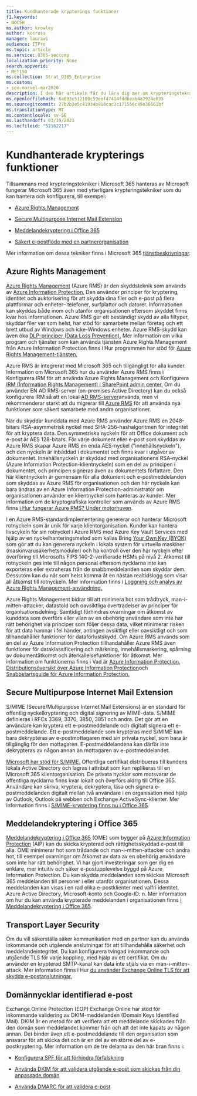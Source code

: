```yaml
---
title: Kundhanterade krypterings funktioner
f1.keywords:
- NOCSH
ms.author: krowley
author: kccross
manager: laurawi
audience: ITPro
ms.topic: article
ms.service: O365-seccomp
localization_priority: None
search.appverid:
- MET150
ms.collection: Strat_O365_Enterprise
ms.custom:
- seo-marvel-mar2020
description: I den här artikeln får du lära dig mer om krypteringstekniker som du kan hantera och konfigurera Microsoft 365.
ms.openlocfilehash: 6a693c512100c59eef47414fdd6eab4a2924e835
ms.sourcegitcommit: 27b2b2e5c41934b918cac2c171556c45e36661bf
ms.translationtype: MT
ms.contentlocale: sv-SE
ms.lasthandoff: 03/19/2021
ms.locfileid: "52162217"
---
```

# <a name="customer-managed-encryption-features"></a>Kundhanterade krypterings funktioner

Tillsammans med krypteringstekniker i Microsoft 365 hanteras av Microsoft fungerar Microsoft 365 även med ytterligare krypteringstekniker som du kan hantera och konfigurera, till exempel:

- [Azure Rights Management](/azure/information-protection/what-is-azure-rms)

- [Secure Multipurpose Internet Mail Extension](https://blogs.technet.com/b/exchange/archive/2014/12/15/how-to-configure-s-mime-in-office-365.aspx)

- [Meddelandekryptering i Office 365](https://products.office.com/en-us/exchange/office-365-message-encryption)

- [Säkert e-postflöde med en partnerorganisation](/exchange/mail-flow-best-practices/use-connectors-to-configure-mail-flow/set-up-connectors-for-secure-mail-flow-with-a-partner)

Mer information om dessa tekniker finns i Microsoft 365 [tjänstbeskrivningar](/office365/servicedescriptions/office-365-service-descriptions-technet-library).

## <a name="azure-rights-management"></a>Azure Rights Management

[Azure Rights Management](/azure/information-protection/what-is-azure-rms) (Azure RMS) är den skyddsteknik som används av [Azure Information Protection.](/information-protection/understand-explore/what-is-information-protection) Den använder principer för kryptering, identitet och auktorisering för att skydda dina filer och e-post på flera plattformar och enheter– telefoner, surfplattor och datorer. Informationen kan skyddas både inom och utanför organisationen eftersom skyddet finns kvar hos informationen. Azure RMS ger ett beständigt skydd av alla filtyper, skyddar filer var som helst, har stöd för samarbete mellan företag och ett brett utbud av Windows och icke-Windows enheter. Azure RMS-skydd kan även öka [DLP-principer (Data Loss Prevention).](/exchange/security-and-compliance/data-loss-prevention/data-loss-prevention) Mer information om vilka program och tjänster som kan använda tjänsten Azure Rights Management från Azure Information Protection finns i Hur programmen har stöd för [Azure Rights Management-tjänsten.](/information-protection/understand-explore/applications-support)

Azure RMS är integrerat med Microsoft 365 och tillgängligt för alla kunder. Information om Microsoft 365 hur du använder Azure RMS finns i Konfigurera IRM för att använda Azure Rights Management och Konfigurera [IRM (Information Rights Management) i SharePoint admin center.](../enterprise/activate-rms-in-microsoft-365.md) Om du använder EN AD RMS-server (on-premises Active Directory) kan du också konfigurera IRM så att en lokal [AD RMS-server](/office365/SecurityCompliance/configure-irm-to-use-an-on-premises-ad-rms-server)används, men vi rekommenderar starkt att du migrerar till [Azure RMS](/azure/information-protection/migrate-from-ad-rms-to-azure-rms) för att använda nya funktioner som säkert samarbete med andra organisationer.

När du skyddar kunddata med Azure RMS använder Azure RMS en 2048-bitars RSA-asymmetrisk nyckel med SHA-256-hashalgoritmen för integritet för att kryptera data. Den symmetriska nyckeln för att Office dokument och e-post är AES 128-bitars. För varje dokument eller e-post som skyddas av Azure RMS skapar Azure RMS en enda AES-nyckel ("innehållsnyckeln"), och den nyckeln är inbäddad i dokumentet och finns kvar i utgåvor av dokumentet. Innehållsnyckeln är skyddad med organisationens RSA-nyckel (Azure Information Protection-klientnyckeln) som en del av principen i dokumentet, och principen signeras även av dokumentets författare. Den här klientnyckeln är gemensam för alla dokument och e-postmeddelanden som skyddas av Azure RMS för organisationen och den här nyckeln kan bara ändras av en Azure Information Protection-administratör om organisationen använder en klientnyckel som hanteras av kunder. Mer information om de kryptografiska kontroller som används av Azure RMS finns [i Hur fungerar Azure RMS? Under motorhuven](/information-protection/understand-explore/how-does-it-work).

I en Azure RMS-standardimplementering genererar och hanterar Microsoft rotnyckeln som är unik för varje klientorganisation. Kunder kan hantera livscykeln för sin rotnyckel i Azure RMS med Azure Key Vault Services med hjälp av en nyckelhanteringsmetod som kallas Bring [Your Own Key (BYOK)](/azure/information-protection/plan-implement-tenant-key) som gör att du kan generera nyckeln i lokala system för virtuella maskiner (maskinvarusäkerhetsmoduler) och ha kontroll över den här nyckeln efter överföring till Microsofts FIPS 140-2-verifierade HSMs på nivå 2. Åtkomst till rotnyckeln ges inte till någon personal eftersom nycklarna inte kan exporteras eller extraheras från de snabbmeddelanden som skyddar dem. Dessutom kan du när som helst komma åt en nästan realtidslogg som visar all åtkomst till rotnyckeln. Mer information finns i [Loggning och analys av Azure Rights Management-användning.](/azure/information-protection/log-analyze-usage)

Azure Rights Management bidrar till att minimera hot som trådtryck, man-i-mitten-attacker, datastöld och oavsiktliga överträdelser av principer för organisationsdelning. Samtidigt förhindras ovarningar om åtkomst av kunddata som överförs eller vilan av en obehörig användare som inte har rätt behörighet via principer som följer dessa data, vilket minimerar risken för att data hamnar i fel händer, antingen avsiktligt eller oavsiktligt och som tillhandahåller funktioner för dataförlustskydd. Om Azure RMS används som en del av Azure Information Protection tillhandahåller Azure RMS även funktioner för dataklassificering och märkning, innehållsmarkering, spårning av dokumentåtkomst och återkallelsefunktioner för åtkomst. Mer information om funktionerna finns i Vad är [Azure Information Protection,](/information-protection/understand-explore/what-is-information-protection) [Distributionsöversikt över Azure Information Protection](/information-protection/plan-design/deployment-roadmap)och [Snabbstartsguide för Azure Information Protection.](/information-protection/get-started/infoprotect-quick-start-tutorial)

## <a name="secure-multipurpose-internet-mail-extension"></a>Secure Multipurpose Internet Mail Extension

S/MIME (Secure/Multipurpose Internet Mail Extensions) är en standard för offentlig nyckelkryptering och digital signering av MIME-data. S/MIME definieras i RFCs 3369, 3370, 3850, 3851 och andra. Det gör att en användare kan kryptera ett e-postmeddelande och digitalt signera ett e-postmeddelande. Ett e-postmeddelande som krypteras med S/MIME kan bara dekrypteras av e-postmottagaren med sin privata nyckel, som bara är tillgänglig för den mottagaren. E-postmeddelandena kan därför inte dekrypteras av någon annan än mottagaren av e-postmeddelandet.

[Microsoft har stöd för S/MIME.](https://blogs.technet.com/b/exchange/archive/2014/12/15/how-to-configure-s-mime-in-office-365.aspx) Offentliga certifikat distribueras till kundens lokala Active Directory och lagras i attribut som kan replikeras till en Microsoft 365 klientorganisation. De privata nycklar som motsvarar de offentliga nycklarna finns kvar lokalt och överförs aldrig till Office 365. Användare kan skriva, kryptera, dekryptera, läsa och signera e-postmeddelanden digitalt mellan två användare i en organisation med hjälp av Outlook, Outlook på webben och Exchange ActiveSync-klienter. Mer information finns i [S/MIME-kryptering finns nu i Office 365](https://blogs.office.com/2014/02/26/smime-encryption-now-in-office-365/).

## <a name="office-365-message-encryption"></a>Meddelandekryptering i Office 365

[Meddelandekryptering i Office 365](https://products.office.com/exchange/office-365-message-encryption) (OME) som bygger på [Azure Information Protection](/information-protection/understand-explore/what-is-information-protection) (AIP) kan du skicka krypterad och rättighetsskyddad e-post till alla. OME minimerar hot som trådande och man-i-mitten-attacker och andra hot, till exempel ovarningar om åtkomst av data av en obehörig användare som inte har rätt behörighet. Vi har gjort investeringar som ger dig en enklare, mer intuitiv och säker e-postupplevelse byggd på Azure Information Protection. Du kan skydda meddelanden som skickas Microsoft 365 meddelanden till personer i eller utanför organisationen. Dessa meddelanden kan visas i en rad olika e-postklienter med valfri identitet, Azure Active Directory, Microsoft-konto och Google-ID: n. Mer information om hur du kan använda krypterade meddelanden i organisationen finns [i Meddelandekryptering i Office 365](./ome.md).

## <a name="transport-layer-security"></a>Transport Layer Security

Om du vill säkerställa säker kommunikation med en partner kan du använda inkommande och utgående anslutningar för att tillhandahålla säkerhet och meddelandeintegritet. Du kan konfigurera tvingad inkommande och utgående TLS för varje koppling, med hjälp av ett certifikat. Om du använder en krypterad SMTP-kanal kan data inte stjäls via en man-i-mitten-attack. Mer information finns i Hur [du använder Exchange Online TLS för att skydda e-postanslutningar.](./exchange-online-uses-tls-to-secure-email-connections.md)

## <a name="domain-keys-identified-mail"></a>Domännycklar identifierad e-post

Exchange Online Protection (EOP) Exchange Online har stöd för inkommande validering av DKIM-meddelanden (Domain Keys Identified Mail). DKIM är en metod för att verifiera att ett meddelande skickades från den domän som meddelandet kommer från och att det inte kapats av någon annan. Det binder även ett e-postmeddelande till den organisation som ansvarar för att skicka det och är en del av en större del av e-postkryptering. Mer information om de tre delarna av den här bran finns i:

- [Konfigurera SPF för att förhindra förfalskning](/office365/SecurityCompliance/set-up-spf-in-office-365-to-help-prevent-spoofing)

- [Använda DKIM för att validera utgående e-post som skickas från din anpassade domän](/office365/SecurityCompliance/use-dkim-to-validate-outbound-email)

- [Använda DMARC för att validera e-post](/office365/SecurityCompliance/use-dmarc-to-validate-email)